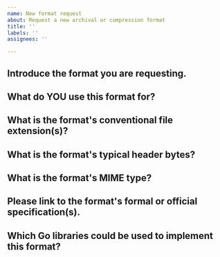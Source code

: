 ```yaml
---
name: New format request
about: Request a new archival or compression format
title: ''
labels: ''
assignees: ''

---
```


<!--
This template is specifically for adding support for a new archive or compression format to the library. Please, precisely one format per issue.
To fill this out, replace these comments with your answers or add your answers after the comments.
-->

## Introduce the format you are requesting.
<!-- What is it called, what is it used for, etc? Some background information. -->



## What do YOU use this format for?
<!-- We want to know YOUR specific use cases; why do YOU need this format? -->



## What is the format's conventional file extension(s)?
<!-- Don't overthink this one, it's a simple question. -->



## What is the format's typical header bytes?
<!-- Usually a file format starts with predictable bytes to determine what it is. -->



## What is the format's MIME type?
<!-- Also known as media type or, in HTTP terms, Content-Type. -->



## Please link to the format's formal or official specification(s).
<!-- If there isn't a formal spec, link to the most official documentation for the format. Note that unstandardized formats are less likely to be added unless it is in high-enough demand. -->



## Which Go libraries could be used to implement this format?
<!-- This project itself does not actually implement low-level format reading and writing algorithms, so link to pure-Go libraries that do. Dependencies that use cgo or invoke external commands are not eligible for this project. -->

